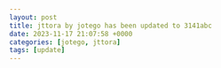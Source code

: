 ```yaml
---
layout: post
title: jttora by jotego has been updated to 3141abc
date: 2023-11-17 21:07:58 +0000
categories: [jotego, jttora]
tags: [update]
---
```


